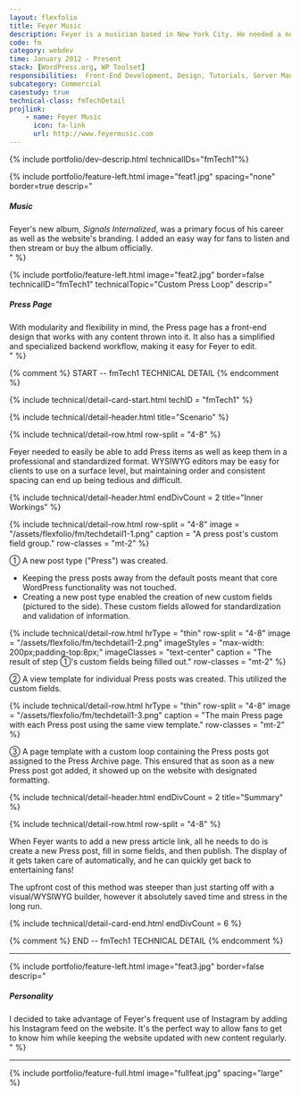 ```yaml
---
layout: flexfolio
title: Feyer Music
description: Feyer is a musician based in New York City. He needed a new website to coincide with the release of his first full album.
code: fm
category: webdev
time: January 2012 - Present
stack: [WordPress.org, WP Toolset]
responsibilities:  Front-End Development, Design, Tutorials, Server Management
subcategory: Commercial
casestudy: true
technical-class: fmTechDetail
projlink:
    - name: Feyer Music
      icon: fa-link
      url: http://www.feyermusic.com
---
```


{% include portfolio/dev-descrip.html
    technicalIDs="fmTech1"%}

<div class="row">
<div class="col-12">

{% include portfolio/feature-left.html
    image="feat1.jpg"
    spacing="none"
    border=true
    descrip="<div><h5>Music</h5>Feyer's new album, <em>Signals Internalized</em>, was a primary focus of his career as well as the website's branding. I added an easy way for fans to listen and then stream or buy the album officially.</div>" %}

{% include portfolio/feature-left.html
    image="feat2.jpg"
    border=false
    technicalID="fmTech1"
    technicalTopic="Custom Press Loop"
    descrip="<div><h5>Press Page</h5>With modularity and flexibility in mind, the Press page has a front-end design that works with any content thrown into it. It also has a simplified and specialized backend workflow, making it easy for Feyer to edit.</div>" %}

{% comment %} START -- fmTech1 TECHNICAL DETAIL {% endcomment %}

{% include technical/detail-card-start.html
    techID = "fmTech1" %}

{% include technical/detail-header.html
    title="Scenario" %}

{% include technical/detail-row.html
    row-split = "4-8" %}

<p>
    Feyer needed to easily be able to add Press items as well as keep them in a professional and standardized format. WYSIWYG editors may be easy for clients to use on a surface level, but maintaining order and consistent spacing can end up being tedious and difficult.
</p>

{% include technical/detail-header.html
    endDivCount = 2
    title="Inner Workings" %}

{% include technical/detail-row.html
    row-split = "4-8"
    image = "/assets/flexfolio/fm/techdetail1-1.png"
    caption = "A press post's custom field group."
    row-classes = "mt-2" %}

<p>
    ① A new post type ("Press") was created.
</p>
<ul>
    <li>
        Keeping the press posts away from the default posts meant that core WordPress functionality was not touched.
    </li>
    <li>
        Creating a new post type enabled the creation of new custom fields (pictured to the side). These custom fields allowed for standardization and validation of information.
    </li>
</ul>

{% include technical/detail-row.html
    hrType = "thin"
    row-split = "4-8"
    image = "/assets/flexfolio/fm/techdetail1-2.png"
    imageStyles = "max-width: 200px;padding-top:8px;"
    imageClasses = "text-center"
    caption = "The result of step ①'s custom fields being filled out."
    row-classes = "mt-2" %}

<p>
    ② A view template for individual Press posts was created. This utilized the custom fields.
</p>

{% include technical/detail-row.html
    hrType = "thin"
    row-split = "4-8"
    image = "/assets/flexfolio/fm/techdetail1-3.png"
    caption = "The main Press page with each Press post using the same view template."
    row-classes = "mt-2" %}

<p>
    ③ A page template with a custom loop containing the Press posts got assigned to the Press Archive page. This ensured that as soon as a new Press post got added, it showed up on the website with designated formatting.
</p>


{% include technical/detail-header.html
    endDivCount = 2
    title="Summary" %}

{% include technical/detail-row.html
    row-split = "4-8" %}

<p>
    When Feyer wants to add a new press article link, all he needs to do is create a new Press post, fill in some fields, and then publish. The display of it gets taken care of automatically, and he can quickly get back to entertaining fans!
</p>
<p>
    The upfront cost of this method was steeper than just starting off with a visual/WYSIWYG builder, however it absolutely saved time and stress in the long run.
</p>

{% include technical/detail-card-end.html
    endDivCount = 6 %}

{% comment %} END -- fmTech1 TECHNICAL DETAIL {% endcomment %}

<div class="row"><hr class="thin feature-padding"/></div>

{% include portfolio/feature-left.html
    image="feat3.jpg"
    border=false
    descrip="<div><h5>Personality</h5>I decided to take advantage of Feyer's frequent use of Instagram by adding his Instagram feed on the website. It's the perfect way to allow fans to get to know him while keeping the website updated with new content regularly.</div>" %}

<div class="row"><hr class="thick feature-padding"/></div>

{% include portfolio/feature-full.html
    image="fullfeat.jpg"
    spacing="large" %}

</div>
</div>